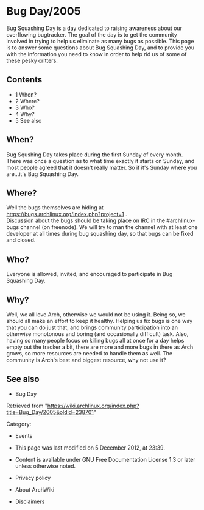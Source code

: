 Bug Day/2005
============

Bug Squashing Day is a day dedicated to raising awareness about our
overflowing bugtracker. The goal of the day is to get the community
involved in trying to help us eliminate as many bugs as possible. This
page is to answer some questions about Bug Squashing Day, and to provide
you with the information you need to know in order to help rid us of
some of these pesky critters.

Contents
--------

-   1 When?
-   2 Where?
-   3 Who?
-   4 Why?
-   5 See also

When?
-----

Bug Squshing Day takes place during the first Sunday of every month.
There was once a question as to what time exactly it starts on Sunday,
and most people agreed that it doesn't really matter. So if it's Sunday
where you are...it's Bug Squashing Day.

Where?
------

Well the bugs themselves are hiding at
https://bugs.archlinux.org/index.php?project=1 .  
 Discussion about the bugs should be taking place on IRC in the
#archlinux-bugs channel (on freenode). We will try to man the channel
with at least one developer at all times during bug squashing day, so
that bugs can be fixed and closed.

Who?
----

Everyone is allowed, invited, and encouraged to participate in Bug
Squashing Day.

Why?
----

Well, we all love Arch, otherwise we would not be using it. Being so, we
should all make an effort to keep it healthy. Helping us fix bugs is one
way that you can do just that, and brings community participation into
an otherwise monotonous and boring (and occasionally difficult) task.
Also, having so many people focus on killing bugs all at once for a day
helps empty out the tracker a bit, there are more and more bugs in there
as Arch grows, so more resources are needed to handle them as well. The
community is Arch's best and biggest resource, why not use it?

See also
--------

-   Bug Day

Retrieved from
"https://wiki.archlinux.org/index.php?title=Bug_Day/2005&oldid=238701"

Category:

-   Events

-   This page was last modified on 5 December 2012, at 23:39.
-   Content is available under GNU Free Documentation License 1.3 or
    later unless otherwise noted.
-   Privacy policy
-   About ArchWiki
-   Disclaimers
